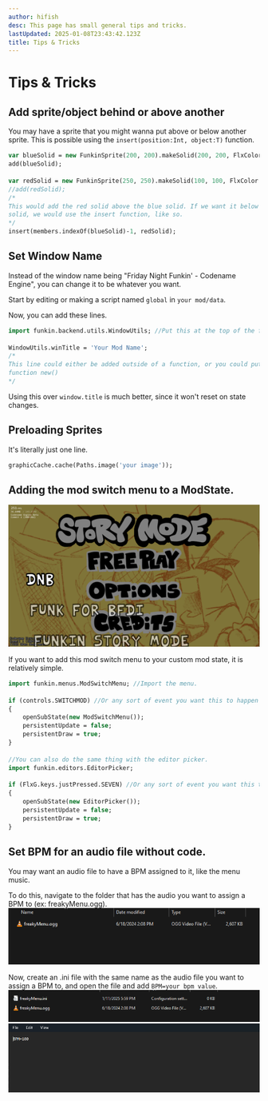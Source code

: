 ```yaml
---
author: hifish
desc: This page has small general tips and tricks.
lastUpdated: 2025-01-08T23:43:42.123Z
title: Tips & Tricks
---
```

# Tips & Tricks
## <h2 id="inserting" sidebar="Sprite Layering">Add sprite/object behind or above another</h2>

You may have a sprite that you might wanna put above or below another sprite. This is possible using the `insert(position:Int, object:T)` function.
```haxe
var blueSolid = new FunkinSprite(200, 200).makeSolid(200, 200, FlxColor.RED);
add(blueSolid);

var redSolid = new FunkinSprite(250, 250).makeSolid(100, 100, FlxColor.RED);
//add(redSolid);
/*
This would add the red solid above the blue solid. If we want it below the blue
solid, we would use the insert function, like so.
*/
insert(members.indexOf(blueSolid)-1, redSolid);

```
## <h2 id="set-window-name" sidebar="Window Name">Set Window Name</h2>

Instead of the window name being "Friday Night Funkin' - Codename Engine", you can change it to be whatever you want.

Start by editing or making a script named `global` in `your mod/data`.

Now, you can add these lines.

```haxe
import funkin.backend.utils.WindowUtils; //Put this at the top of the file.

WindowUtils.winTitle = 'Your Mod Name';
/*
This line could either be added outside of a function, or you could put it in
function new()
*/
```

Using this over `window.title` is much better, since it won't reset on state changes.

## <h2 id="sprite-preload" sidebar="Preloading Sprites">Preloading Sprites</h2>

It's literally just one line.

```haxe 
graphicCache.cache(Paths.image('your image'));
```

## <h2 id="add-mod-menu" sidebar="Mod switch menu in custom state">Adding the mod switch menu to a ModState.</h2>

<img src="./Tips-1.png" alt/>

If you want to add this mod switch menu to your custom mod state, it is relatively simple.

```haxe
import funkin.menus.ModSwitchMenu; //Import the menu.

if (controls.SWITCHMOD) //Or any sort of event you want this to happen
{
    openSubState(new ModSwitchMenu());
    persistentUpdate = false;
    persistentDraw = true;
}

//You can also do the same thing with the editor picker.
import funkin.editors.EditorPicker;

if (FlxG.keys.justPressed.SEVEN) //Or any sort of event you want this to happen
{
    openSubState(new EditorPicker());
    persistentUpdate = false;
    persistentDraw = true;
}

```

## <h2 id="custom-bpm" sidebar="BPM in audio file">Set BPM for an audio file without code.</h2>

You may want an audio file to have a BPM assigned to it, like the menu music. 

To do this, navigate to the folder that has the audio you want to assign a BPM to (ex: freakyMenu.ogg).
<img src="./Tips-2.png" alt/>

Now, create an .ini file with the same name as the audio file you want to assign a BPM to, and open the file and add `BPM=your bpm value`.
<img src="./Tips-3.png" alt/>
<img src="./Tips-4.png" alt/>